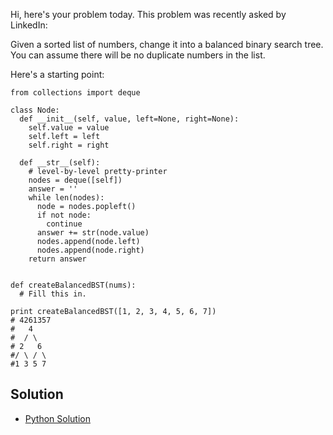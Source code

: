 Hi, here's your problem today. This problem was recently asked by LinkedIn:

Given a sorted list of numbers, change it into a balanced binary search tree. You can assume there will be no 
duplicate numbers in the list.

Here's a starting point:
```
from collections import deque

class Node:
  def __init__(self, value, left=None, right=None):
    self.value = value
    self.left = left
    self.right = right

  def __str__(self):
    # level-by-level pretty-printer
    nodes = deque([self])
    answer = ''
    while len(nodes):
      node = nodes.popleft()
      if not node:
        continue
      answer += str(node.value)
      nodes.append(node.left)
      nodes.append(node.right)
    return answer


def createBalancedBST(nums):
  # Fill this in.

print createBalancedBST([1, 2, 3, 4, 5, 6, 7])
# 4261357
#   4
#  / \
# 2   6
#/ \ / \
#1 3 5 7
```

## Solution

- [Python Solution](./Solution.py)